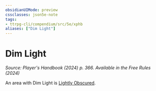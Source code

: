 ```yaml
---
obsidianUIMode: preview
cssclasses: json5e-note
tags:
- ttrpg-cli/compendium/src/5e/xphb
aliases: ["Dim Light"]
---
```

# Dim Light
*Source: Player's Handbook (2024) p. 366. Available in the Free Rules (2024)* 

An area with Dim Light is [Lightly Obscured](3-Compendium/rules/variant-rules/lightly-obscured-xphb.md).